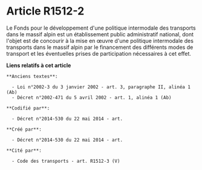 # Article R1512-2

Le Fonds pour le développement d'une politique intermodale des transports dans le massif alpin est un établissement public
administratif national, dont l'objet est de concourir à la mise en œuvre d'une politique intermodale des transports dans le
massif alpin par le financement des différents modes de transport et les éventuelles prises de participation nécessaires à
cet effet.

**Liens relatifs à cet article**

	**Anciens textes**:

	  - Loi n°2002-3 du 3 janvier 2002 - art. 3, paragraphe II, alinéa 1 (Ab)
	  - Décret n°2002-471 du 5 avril 2002 - art. 1, alinéa 1 (Ab)

	**Codifié par**:

	  - Décret n°2014-530 du 22 mai 2014 - art.

	**Créé par**:

	  - Décret n°2014-530 du 22 mai 2014 - art.

	**Cité par**:

	  - Code des transports - art. R1512-3 (V)
